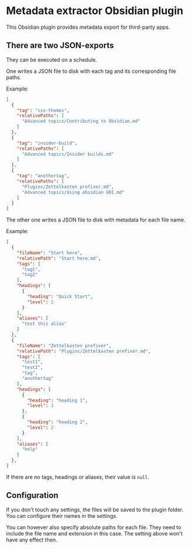 # Metadata extractor Obsidian plugin

This Obsidian plugin provides metadata export for third-party apps.

## There are two JSON-exports

They can be executed on a schedule.

One writes a JSON file to disk with each tag and its corresponding file paths.


Example:

```json
[
  {
    "tag": "css-themes",
    "relativePaths": [
      "Advanced topics/Contributing to Obsidian.md"
    ]
  },
  {
    "tag": "insider-build",
    "relativePaths": [
      "Advanced topics/Insider builds.md"
    ]
  },
  {
    "tag": "anothertag",
    "relativePaths": [
      "Plugins/Zettelkasten prefixer.md",
      "Advanced topics/Using obsidian URI.md"
    ]
  }
]
```


The other one writes a JSON file to disk with metadata for each file name.

Example:

```json
[
  {
    "fileName": "Start here",
    "relativePath": "Start here.md",
    "tags": [
      "tag1",
      "tag2"
    ],
    "headings": [
      {
        "heading": "Quick Start",
        "level": 2
      }
    ],
    "aliases": [
      "test this alias"
    ]
  },
  {
    "fileName": "Zettelkasten prefixer",
    "relativePath": "Plugins/Zettelkasten prefixer.md",
    "tags": [
      "test1",
      "test2",
      "tag",
      "anothertag"
    ],
    "headings": [
      {
        "heading": "heading 1",
        "level": 1
      },
      {
        "heading": "heading 2",
        "level": 2
      }
    ],
    "aliases": [
      "help"
    ]
  },
]
```

If there are no tags, headings or aliases, their value is `null`.

## Configuration

If you don't touch any settings, the files will be saved to the plugin folder. You can configure their names in the settings.

You can however also specify absolute paths for each file. They need to include the file name and extension in this case. The setting above won't have any effect then.